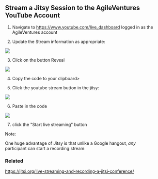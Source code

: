 ## Stream a Jitsy Session to the AgileVentures YouTube Account

1. Navigate to https://www.youtube.com/live_dashboard logged in as the AgileVentures account

2. Update the Stream information as appropriate:

![](https://www.dropbox.com/s/bu294a7dtaav4nv/Screenshot%202017-07-27%2016.15.42.png?dl=1)

3. Click on the button Reveal 

![](https://www.dropbox.com/s/ao5804rax5919tw/Screenshot%202017-07-27%2016.11.30.png?dl=1) 

4. Copy the code to your clipboard>

5. Click the youtube stream button in the jitsy: 

![](https://www.dropbox.com/s/xey61vc2ehzcve1/Screenshot%202017-07-27%2016.12.23.png?dl=1)

6. Paste in the code 

![](https://www.dropbox.com/s/j1ryyvp5ts5w7qm/Screenshot%202017-07-27%2016.13.04.png?dl=1) 

7. click the "Start live streaming" button

Note: 

One huge advantage of Jitsy is that unlike a Google hangout, *any* participant can start a recording stream
 
### Related

https://jitsi.org/live-streaming-and-recording-a-jitsi-conference/

